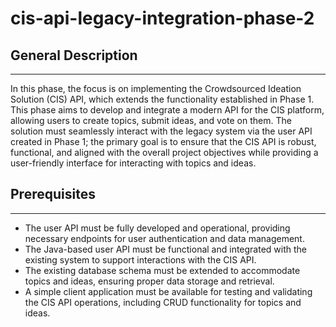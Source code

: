# cis-api-legacy-integration-phase-2

## General Description

---

In this phase, the focus is on implementing the Crowdsourced Ideation Solution (CIS) API, which extends the functionality established in Phase 1. This phase aims to develop and integrate a modern API for the CIS platform, allowing users to create topics, submit ideas, and vote on them. The solution must seamlessly interact with the legacy system via the user API created in Phase 1; the primary goal is to ensure that the CIS API is robust, functional, and aligned with the overall project objectives while providing a user-friendly interface for interacting with topics and ideas.

## Prerequisites

---

- The user API must be fully developed and operational, providing necessary endpoints for user authentication and data management.
- The Java-based user API must be functional and integrated with the existing system to support interactions with the CIS API.
- The existing database schema must be extended to accommodate topics and ideas, ensuring proper data storage and retrieval.
- A simple client application must be available for testing and validating the CIS API operations, including CRUD functionality for topics and ideas.